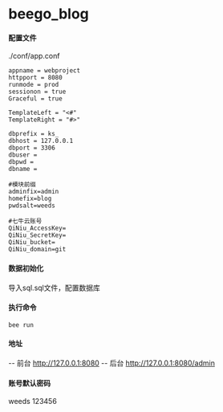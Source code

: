 # beego_blog
#### 配置文件
./conf/app.conf
```
appname = webproject
httpport = 8080
runmode = prod
sessionon = true
Graceful = true

TemplateLeft = "<#"
TemplateRight = "#>"

dbprefix = ks_
dbhost = 127.0.0.1
dbport = 3306
dbuser = 
dbpwd = 
dbname = 

#模块前缀
adminfix=admin
homefix=blog
pwdsalt=weeds

#七牛云账号
QiNiu_AccessKey=
QiNiu_SecretKey=
QiNiu_bucket=
QiNiu_domain=git
```
#### 数据初始化
导入sql.sql文件，配置数据库
#### 执行命令
```shell 
bee run
```
#### 地址
-- 前台
http://127.0.0.1:8080
-- 后台
http://127.0.0.1:8080/admin
#### 账号默认密码
weeds 123456
